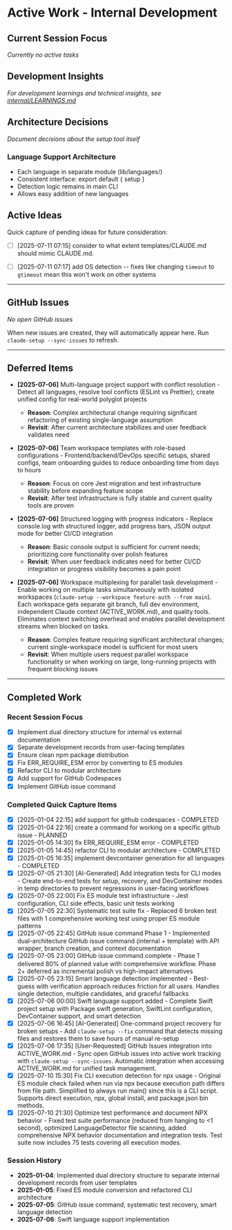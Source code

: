 # Active Work - Internal Development

## Current Session Focus
*Currently no active tasks*

## Development Insights
*For development learnings and technical insights, see [internal/LEARNINGS.md](LEARNINGS.md)*

## Architecture Decisions
*Document decisions about the setup tool itself*

### Language Support Architecture
- Each language in separate module (lib/languages/)
- Consistent interface: export default { setup }
- Detection logic remains in main CLI
- Allows easy addition of new languages

## Active Ideas

Quick capture of pending ideas for future consideration:

- [ ] [2025-07-11 07:15] consider to what extent templates/CLAUDE.md should mimic CLAUDE.md.
- [ ] [2025-07-11 07:17] add OS detection -- fixes like changing `timeout` to `gtimeout` mean this won't work on other systems 





---

## GitHub Issues

<!-- GITHUB_ISSUES_START -->
*No open GitHub issues*

When new issues are created, they will automatically appear here. Run `claude-setup --sync-issues` to refresh.
<!-- GITHUB_ISSUES_END -->

---

## Deferred Items

- **[2025-07-06]** Multi-language project support with conflict resolution - Detect all languages, resolve tool conflicts (ESLint vs Prettier), create unified config for real-world polyglot projects
  - **Reason**: Complex architectural change requiring significant refactoring of existing single-language assumption
  - **Revisit**: After current architecture stabilizes and user feedback validates need

- **[2025-07-06]** Team workspace templates with role-based configurations - Frontend/backend/DevOps specific setups, shared configs, team onboarding guides to reduce onboarding time from days to hours
  - **Reason**: Focus on core Jest migration and test infrastructure stability before expanding feature scope
  - **Revisit**: After test infrastructure is fully stable and current quality tools are proven

- **[2025-07-06]** Structured logging with progress indicators - Replace console.log with structured logger, add progress bars, JSON output mode for better CI/CD integration
  - **Reason**: Basic console output is sufficient for current needs; prioritizing core functionality over polish features
  - **Revisit**: When user feedback indicates need for better CI/CD integration or progress visibility becomes a pain point

- **[2025-07-06]** Workspace multiplexing for parallel task development - Enable working on multiple tasks simultaneously with isolated workspaces (`claude-setup --workspace feature-auth --from main`). Each workspace gets separate git branch, full dev environment, independent Claude context (ACTIVE_WORK.md), and quality tools. Eliminates context switching overhead and enables parallel development streams when blocked on tasks.
  - **Reason**: Complex feature requiring significant architectural changes; current single-workspace model is sufficient for most users
  - **Revisit**: When multiple users request parallel workspace functionality or when working on large, long-running projects with frequent blocking issues

---

## Completed Work

### Recent Session Focus
- [x] Implement dual directory structure for internal vs external documentation
- [x] Separate development records from user-facing templates
- [x] Ensure clean npm package distribution
- [x] Fix ERR_REQUIRE_ESM error by converting to ES modules
- [x] Refactor CLI to modular architecture
- [x] Add support for GitHub Codespaces
- [x] Implement GitHub issue command

### Completed Quick Capture Items
- [x] [2025-01-04 22:15] add support for github codespaces - COMPLETED
- [x] [2025-01-04 22:16] create a command for working on a specific github issue - PLANNED
- [x] [2025-01-05 14:30] fix ERR_REQUIRE_ESM error - COMPLETED
- [x] [2025-01-05 14:45] refactor CLI to modular architecture - COMPLETED
- [x] [2025-01-05 16:35] implement devcontainer generation for all languages - COMPLETED
- [x] [2025-07-05 21:30] [AI-Generated] Add integration tests for CLI modes - Create end-to-end tests for setup, recovery, and DevContainer modes in temp directories to prevent regressions in user-facing workflows
- [x] [2025-07-05 22:00] Fix ES module test infrastructure - Jest configuration, CLI side effects, basic unit tests working
- [x] [2025-07-05 22:30] Systematic test suite fix - Replaced 6 broken test files with 1 comprehensive working test using proper ES module patterns
- [x] [2025-07-05 22:45] GitHub issue command Phase 1 - Implemented dual-architecture GitHub issue command (internal + template) with API wrapper, branch creation, and context documentation
- [x] [2025-07-05 23:00] GitHub issue command complete - Phase 1 delivered 80% of planned value with comprehensive workflow. Phase 2+ deferred as incremental polish vs high-impact alternatives
- [x] [2025-07-05 23:15] Smart language detection implemented - Best-guess with verification approach reduces friction for all users. Handles single detection, multiple candidates, and graceful fallbacks
- [x] [2025-07-06 00:00] Swift language support added - Complete Swift project setup with Package.swift generation, SwiftLint configuration, DevContainer support, and smart detection
- [x] [2025-07-06 16:45] [AI-Generated] One-command project recovery for broken setups - Add `claude-setup --fix` command that detects missing files and restores them to save hours of manual re-setup
- [x] [2025-07-06 17:35] [User-Requested] GitHub Issues integration into ACTIVE_WORK.md - Sync open GitHub issues into active work tracking with `claude-setup --sync-issues`. Automatic integration when accessing ACTIVE_WORK.md for unified task management.
- [x] [2025-07-10 15:30] Fix CLI execution detection for npx usage - Original ES module check failed when run via npx because execution path differs from file path. Simplified to always run main() since this is a CLI script. Supports direct execution, npx, global install, and package.json bin methods.
- [x] [2025-07-10 21:30] Optimize test performance and document NPX behavior - Fixed test suite performance (reduced from hanging to <1 second), optimized LanguageDetector file scanning, added comprehensive NPX behavior documentation and integration tests. Test suite now includes 75 tests covering all execution modes.

### Session History
- **2025-01-04**: Implemented dual directory structure to separate internal development records from user templates
- **2025-01-05**: Fixed ES module conversion and refactored CLI architecture
- **2025-07-05**: GitHub issue command, systematic test recovery, smart language detection
- **2025-07-06**: Swift language support implementation
